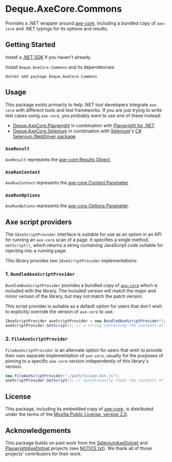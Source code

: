# Deque.AxeCore.Commons

Provides a .NET wrapper around [axe-core](https://github.com/dequelabs/axe-core), including a bundled copy of `axe-core` and .NET typings for its options and results.

## Getting Started

Install a [.NET SDK](https://dotnet.microsoft.com/download) if you haven't already.

Install `Deque.AxeCore.Commons` and its dependencies:

```console
dotnet add package Deque.AxeCore.Commons
```

## Usage

This package exists primarily to help .NET tool developers integrate `axe-core` with different tools and test frameworks. If you are just trying to write test cases using `axe-core`, you probably want to use one of these instead:

* [Deque.AxeCore.Playwright](../playwright/README.md) in combination with [Playwright for .NET](https://playwright.dev/dotnet/)
* [Deque.AxeCore.Selenium](../selenium/README.md) in combination with [Selenium](https://www.selenium.dev/)'s [C# Selenium.WebDriver package](https://www.nuget.org/packages/Selenium.WebDriver)

### `AxeResult`

`AxeResult` represents the [axe-core Results Object](https://www.deque.com/axe/core-documentation/api-documentation/#results-object).

### `AxeRunContext`

`AxeRunContext` represents the [axe-core Context Parameter](https://www.deque.com/axe/core-documentation/api-documentation/#context-parameter).

### `AxeRunOptions`

`AxeRunOptions` represents the [axe-core Options Parameter](https://www.deque.com/axe/core-documentation/api-documentation/#options-parameter).

## Axe script providers

The `IAxeScriptProvider` interface is suitable for use as an option in an API for running an `axe-core` scan of a page. It specifies a single method, `GetScript()`, which returns a string containing JavaScript code suitable for injecting into a running page.

This library provides two `IAxeScriptProvider` implementations:

### 1. `BundledAxeScriptProvider`

`BundledAxeScriptProvider` provides a bundled copy of [`axe-core`](https://github.com/dequelabs/axe-core) which is included with the library. The included version will match the major and minor version of the library, but may not match the patch version.

This script provider is suitable as a default option for users that don't wish to explicitly override the version of `axe-core` to use.
```csharp
IAxeScriptProvider axeScriptProvider = new BundledAxeScriptProvider();
axeScriptProvider.GetScript(); // a string containing the contents of the bundled copy of axe.min.js
```

### 2. `FileAxeScriptProvider`

`FileAxeScriptProvider` is an alternate option for users that wish to provide their own separate implementation of `axe-core`, usually for the purposes of pinning to a specific `axe-core` version independently of this library's version.

```csharp
new FileAxeScriptProvider("./path/to/axe.min.js");
axeScriptProvider.GetScript(); // synchronously reads the contents of file ./path/to/axe.min.js
```

## License

This package, including its embedded copy of [axe-core](https://github.com/dequelabs/axe-core), is distributed under the terms of the [Mozilla Public License, version 2.0](../../LICENSE-Deque.AxeCore.Commons.txt).

## Acknowledgements

This package builds on past work from the [SeleniumAxeDotnet](https://github.com/TroyWalshProf/SeleniumAxeDotnet) and [PlaywrightAxeDotnet](https://github.com/IsaacWalker/PlaywrightAxeDotnet) projects (see [NOTICE.txt](../../NOTICE.txt)). We thank all of those projects' contributors for their work.
